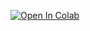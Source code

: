[![Open In Colab](https://colab.research.google.com/assets/colab-badge.svg)](https://colab.research.google.com/github/markhanslip/blob/master/PhD_Ch6_Char-RNN/Chapter_6_Notebook_Char_RNN_v2.ipynb)
